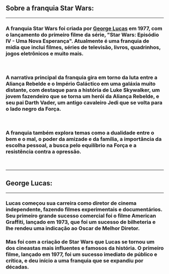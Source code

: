 ## Sobre a franquia Star Wars: 
---
  ### A franquia Star Wars foi criada por [George Lucas](https://www.suno.com.br/tudo-sobre/george-lucas/) em 1977, com o lançamento do primeiro filme da série, "Star Wars: Episódio IV - Uma Nova Esperança". Atualmente é uma franquia de mídia que inclui filmes, séries de televisão, livros, quadrinhos, jogos eletrônicos e muito mais.
<br>

  ### A narrativa principal da franquia gira em torno da luta entre a Aliança Rebelde e o Império Galáctico em uma galáxia muito distante, com destaque para a história de Luke Skywalker, um jovem fazendeiro que se torna um herói da Aliança Rebelde, e seu pai Darth Vader, um antigo cavaleiro Jedi que se volta para o lado negro da Força.
<br>

  ### A franquia também explora temas como a dualidade entre o bem e o mal, o poder da amizade e da família, a importância da escolha pessoal, a busca pelo equilíbrio na Força e a resistência contra a opressão.
  <br>

---
## George Lucas:
---
  ### Lucas começou sua carreira como diretor de cinema independente, fazendo filmes experimentais e documentários. Seu primeiro grande sucesso comercial foi o filme American Graffiti, lançado em 1973, que foi um sucesso de bilheteria e lhe rendeu uma indicação ao Oscar de Melhor Diretor.

  ### Mas foi com a criação de Star Wars que Lucas se tornou um dos cineastas mais influentes e famosos da história. O primeiro filme, lançado em 1977, foi um sucesso imediato de público e crítica, e deu início a uma franquia que se expandiu por décadas.